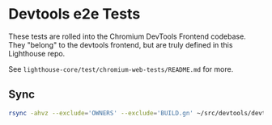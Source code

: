 # Devtools e2e Tests

These tests are rolled into the Chromium DevTools Frontend codebase. They "belong" to the devtools frontend, but are truly defined in this Lighthouse repo.

See `lighthouse-core/test/chromium-web-tests/README.md` for more.

## Sync

```sh
rsync -ahvz --exclude='OWNERS' --exclude='BUILD.gn' ~/src/devtools/devtools-frontend/test/e2e/lighthouse/ third-party/devtools-tests/e2e/lighthouse/
```
